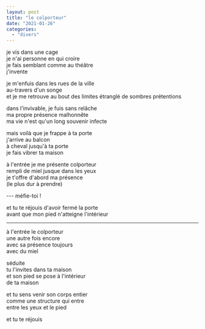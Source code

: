 ```yaml
---
layout: post
title: "le colporteur"
date: "2021-01-26"
categories:
  - "divers"
---
```


je vis dans une cage  
je n'ai personne en qui croire  
je fais semblant comme au théâtre  
j'invente

je m'enfuis dans les rues de la ville  
au-travers d'un songe  
et je me retrouve au bout des limites
étranglé de sombres prétentions  

dans l'invivable, je fuis sans relâche  
ma propre présence malhonnête  
ma vie n'est qu'un long souvenir infecte  

mais voilà que je frappe à ta porte  
j'arrive au balcon  
à cheval jusqu'à ta porte  
je fais vibrer ta maison  

à l'entrée je me présente colporteur  
rempli de miel jusque dans les yeux  
je t'offre d'abord ma présence  
(le plus dur à prendre)  

--- méfie-toi !

et tu te réjouis d'avoir fermé la porte  
avant que mon pied n'atteigne l'intérieur    

---

à l'entrée le colporteur  
une autre fois encore  
avec sa présence toujours  
avec du miel  

séduite  
tu l'invites dans ta maison  
et son pied se pose à l'intérieur  
de ta maison  

et tu sens venir son corps entier  
comme une structure qui entre  
entre les yeux et le pied  

et tu te réjouis  
